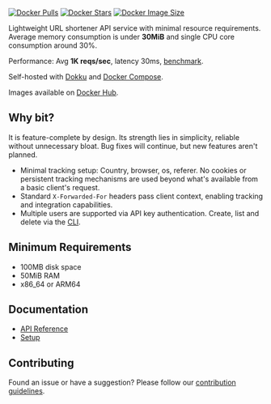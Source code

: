 [![Docker Pulls](https://img.shields.io/docker/pulls/sjdonado/bit.svg)](https://hub.docker.com/r/sjdonado/bit)
[![Docker Stars](https://img.shields.io/docker/stars/sjdonado/bit.svg)](https://hub.docker.com/r/sjdonado/bit)
[![Docker Image Size](https://img.shields.io/docker/image-size/sjdonado/bit/latest)](https://hub.docker.com/r/sjdonado/bit)

Lightweight URL shortener API service with minimal resource requirements. Average memory consumption is under **30MiB** and single CPU core consumption around 30%.

Performance: Avg **1K reqs/sec**, latency 30ms, [benchmark](docs/SETUP.md#benchmark).

Self-hosted with [Dokku](docs/SETUP.md#dokku) and [Docker Compose](docs/SETUP.md#docker-compose).

Images available on [Docker Hub](https://hub.docker.com/r/sjdonado/bit/tags).

## Why bit?
It is feature-complete by design. Its strength lies in simplicity, reliable without unnecessary bloat. Bug fixes will continue, but new features aren't planned.

- Minimal tracking setup: Country, browser, os, referer. No cookies or persistent tracking mechanisms are used beyond what's available from a basic client's request.
- Standard `X-Forwarded-For` headers pass client context, enabling tracking and integration capabilities.
- Multiple users are supported via API key authentication. Create, list and delete via the [CLI](docs/SETUP.md#cli).

## Minimum Requirements
- 100MB disk space
- 50MiB RAM
- x86_64 or ARM64

## Documentation
- [API Reference](docs/API.md)
- [Setup](docs/SETUP.md)

## Contributing
Found an issue or have a suggestion? Please follow our [contribution guidelines](CONTRIBUTING.md).
